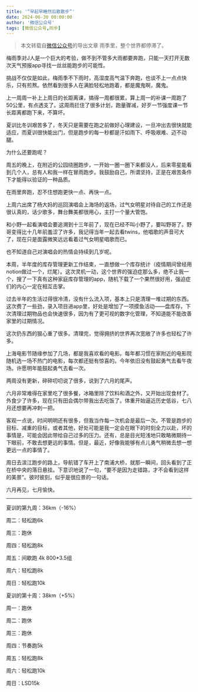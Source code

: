 ```yaml
---
title: '“早起早睡然后散散步”'
date: 2024-06-30 00:00:00
author: '微信公众号'
tags: [微信公众号,同步]
---
```


> 本文转载自[微信公众号](https://mp.weixin.qq.com/)的导出文章
雨季里，整个世界都停滞了。

梅雨季对J人是一个巨大的考验，做不到不管多大雨都要奔跑，只能一天打开无数次天气预报app寻找一丝丝能跑步的可能性。

挑战不仅仅是如此，梅雨季不下雨时，高湿度高气温下奔跑，也谈不上一点点快乐，只有煎熬。依然看到很多人在满脸轻松地跑着，都是魔鬼啊，魔鬼。

上一周周一补上上周日的长距离课，搞得一周都很累，算上周一的补课一周跑了50公里，有点透支了。这周雨拦住了很多计划，跑量骤减，好歹一节强度课一节长距离都跑下来，不算坏。

夏训比冬训艰苦多了，冬天只是需要在跑之前做好心理建设，一旦冲出去很快就能适应，而夏训很快能出门，但是跑步的每一秒都是汗如雨下、呼吸艰难、迈不动腿。

为什么还要跑呢？

周五的晚上，在附近的公园绕圈跑步，一开始一圈一圈下来都没人，后来零星能看到几个人，总有人和我一样在冒雨跑步。我鼓励自己，所谓坚持，正是在艰苦条件下才能得以验证的一种品质。

在雨里奔跑，忍不住想跑更快一点、再快一点。

上周六出席了杨大妈的巡回演唱会上海场的返场，过气女明星对待自己的工作还是很认真的，话少歌多，舞台舞美都很用心，主打一个量大管饱。

和小野一起看演唱会要追溯到十三年前了，现在已经不叫小野了，要叫野哥了。野哥变得比十几年前羞涩了许多，我记得当年一起去看twins，他唱歌的声音可大了，现在只是面露微笑远远看着过气女明星唱歌而已。

也不知道自己对演唱会的热情会持续到几岁呢。

本周，半年度的库存管理更新工作结束，一直想做一个库存统计（疫情期间曾经用notion做过一个，烂尾）。这次灵机一动，这个世界的强迫症那么多，绝不止我一个，搜了一下真有这种家庭库存管理的app，随机下载了一个果然很好用，强迫症们的内心一定在相互击掌。

过去半年的生活过得很冷清，没有什么流入项，基本上只是清理一堆过期的东西。这次费了一些劲，录入项目进app里，好处是增加了一项摸鱼活动——盘库存，下次清理过期物品也会快速很多，因为有了更可视的数字化管理，不知道能不能改善家里的过期情况。

这次扔东西的狠心重了很多。清理完，觉得拥挤的世界再次宽敞了许多也轻松了许多。

上海电影节随缘参加了几场，都是我喜欢看的电影。每年都习惯在家附近的电影院随机选一场不热门的电影，每次都还挺有惊喜的。今年依旧没有鼓起勇气去看午夜场。许愿明年能鼓起勇气去看一次。

两周没有更新，碎碎叨叨说了很多，说到了六月的尾声。

六月非常难得在家里吃了很多餐，冰箱里除了饮料和酒之外，又开始出现食材了。外食少了许多，现在只有田会偶尔带我出去吃饭了。体重开始逼近历史低谷，七八月还想要再冲刺一把。

客观一点说，时间明明还有很多，但我当作每一次机会是最后一次。不管是跑步的目标、减重的目标，或者其他，好处可能是我一定会在眼下的时刻全力以赴，坏的事情是，可能会因此带给自己过多的压力。还有，总是目光短浅地只敢略微期待一下眼前，不敢去想更远的事情。但是，最近，好像我能够有点儿勇气稍微去想一想更远一点的事情了。

周日去滨江跑步的路上，导航错了车开上了南浦大桥，就那一瞬间，回头看到了正在桥中央的落日悬挂。下意识地说了一句，“要不是因为走错路，才不会看到这样的美景”。彼时彼刻，似乎是很应景的一句话。

六月再见，七月愉快。

---

夏训的第九周：36km（-16%）

周二：轻松跑6k

周三：跑休

周四：轻松跑8k

周五：间歇跑 4k 800\*3.5组

周六：轻松跑8k

周日：轻松跑10k

夏训的第十周：38km（+5%）

周一：跑休

周二：跑休

周三：跑休

周四：节奏跑5k

周五：轻松跑8k

周六：轻松跑10k

周日：LSD15k